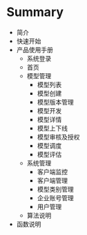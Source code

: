 # Summary

* 简介
* 快速开始
* 产品使用手册
  * 系统登录
  * 首页
  * 模型管理
    * 模型列表
    * 模型创建
    * 模型版本管理
    * 模型开发
    * 模型详情
    * 模型上下线
    * 模型审核及授权
    * 模型调度
    * 模型评估
  * 系统管理
    * 客户端监控
    * 客户端管理
    * 模型类别管理
    * 企业账号管理
    * 用户管理
  * 算法说明
* 函数说明



